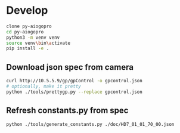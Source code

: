 # Develop
```bash
clone py-aiogopro
cd py-aiogopro
python3 -m venv venv
source venv\bin\activate
pip install -e .
```

## Download json spec from camera
```bash
curl http://10.5.5.9/gp/gpControl -o gpcontrol.json
# optionally, make it pretty
python ./tools/prettygp.py --replace gpcontrol.json
```

## Refresh constants.py from spec
```bash
python ./tools/generate_constants.py ./doc/HD7_01_01_70_00.json
```